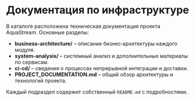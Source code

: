 # Документация по инфраструктуре

В каталоге расположена техническая документация проекта AquaStream. Основные разделы:

- **business-architecture/** – описание бизнес‑архитектуры каждого модуля.
- **system-analysis/** – системный анализ и дополнительные материалы по сервисам.
- **ci-cd/** – сведения о процессах непрерывной интеграции и доставки.
- **PROJECT_DOCUMENTATION.md** – общий обзор архитектуры и технологий проекта.

Каждый подраздел содержит собственный `README.md` с подробностями.
